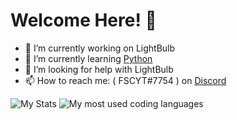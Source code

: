 # Welcome Here! 👋

- 🔭 I’m currently working on LightBulb
- 🌱 I’m currently learning [Python](https://www.python.org)
- 🤔 I’m looking for help with LightBulb
- 📫 How to reach me: ( FSCYT#7754 ) on [Discord](https://www.discord.com)

![My Stats](https://github-readme-stats.vercel.app/api?username=iColtz&show_icons=true&theme=dracula)
![My most used coding languages](https://github-readme-stats.vercel.app/api/top-langs?username=iColtz&show_icons=true&theme=dracula&layout=compact)
